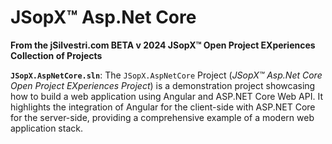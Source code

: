 ﻿
# JSopX™ Asp.Net Core

**From the ﻿jSilvestri.com BETA v 2024 JSopX™ Open Project EXperiences Collection of Projects**

<!-- START JSOPX NOVA DOCX HEADER

workflowState: Is Production Ready
group: "JSopX™ Asp.Net Core"
subGroup: "README"
isDraft: false
isProductionReady: true
toc: true
END JSOPX NOVA DOCX HEADER -->


**`JSopX.AspNetCore.sln`**: The `JSopX.AspNetCore` Project (_JSopX™ Asp.Net Core Open Project EXperiences Project_) is a demonstration project showcasing how to build a web application using Angular and ASP.NET Core Web API. It highlights the integration of Angular for the client-side with ASP.NET Core for the server-side, providing a comprehensive example of a modern web application stack.

